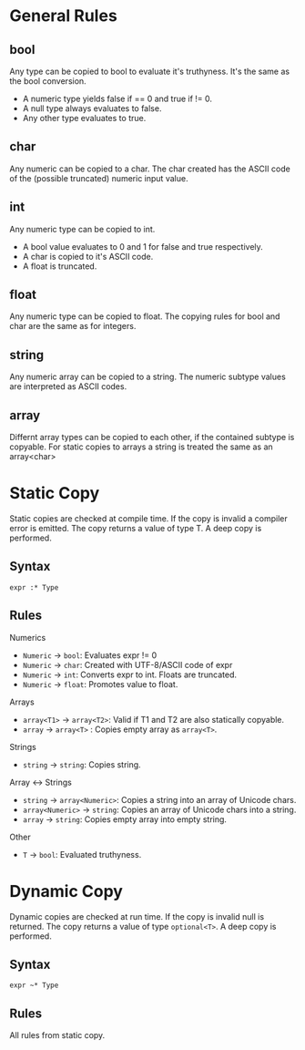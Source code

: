 # General Rules

## bool

Any type can be copied to bool to evaluate it's truthyness. It's the same as the bool conversion.
- A numeric type yields false if == 0 and true if != 0.
- A null type always evaluates to false.
- Any other type evaluates to true.

## char 

Any numeric can be copied to a char. The char created has the ASCII code of the (possible truncated) numeric input value.

## int

Any numeric type can be copied to int.
- A bool value evaluates to 0 and 1 for false and true respectively.
- A char is copied to it's ASCII code.
- A float is truncated.

## float 

Any numeric type can be copied to float. The copying rules for bool and char are the same as for integers.

## string

Any numeric array can be copied to a string. The numeric subtype values are interpreted as ASCII codes.

## array

Differnt array types can be copied to each other, if the contained subtype is copyable. For static copies to arrays a string is treated the same as an array&lt;char&gt;

# Static Copy

Static copies are checked at compile time. If the copy is invalid a compiler error is emitted. The copy returns a value of type T. A deep copy is performed.

## Syntax

```
expr :* Type
```

## Rules

Numerics
- `Numeric` -> `bool`: Evaluates expr != 0
- `Numeric` -> `char`: Created with UTF-8/ASCII code of expr
- `Numeric` -> `int`: Converts expr to int. Floats are truncated.
- `Numeric` -> `float`: Promotes value to float.  

Arrays
- `array<T1>` -> `array<T2>`: Valid if T1 and T2 are also statically copyable.
- `array` -> `array<T>` : Copies empty array as `array<T>`.

Strings
- `string` -> `string`: Copies string.

Array &lt;-&gt; Strings
- `string` -> `array<Numeric>`: Copies a string into an array of Unicode chars.
- `array<Numeric>` -> `string`: Copies an array of Unicode chars into a string.
- `array` -> `string`: Copies empty array into empty string.

Other
- `T` -> `bool`: Evaluated truthyness.

# Dynamic Copy

Dynamic copies are checked at run time. If the copy is invalid null is returned.
The copy returns a value of type `optional<T>`. A deep copy is performed.

## Syntax

```
expr ~* Type
```

## Rules

All rules from static copy.
